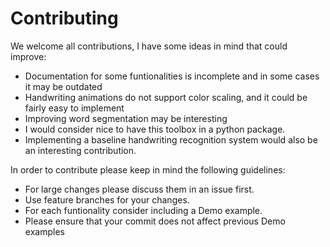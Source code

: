 # Contributing

We welcome all contributions, I have some ideas in mind that could improve:

* Documentation for some funtionalities is incomplete and in some cases it may be outdated
* Handwriting animations do not support color scaling, and it could be fairly easy to implement
* Improving word segmentation may be interesting
* I would consider nice to have this toolbox in a python package.
* Implementing a baseline handwriting recognition system would also be an interesting contribution.

In order to contribute please keep in mind the following guidelines:

* For large changes please discuss them in an issue first.
* Use feature branches for your changes.
* For each funtionality consider including a Demo example.
* Please ensure that your commit does not affect previous Demo examples

